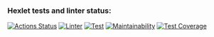 ### Hexlet tests and linter status:
[![Actions Status](https://github.com/SoulH0unD/python-project-lvl3/workflows/hexlet-check/badge.svg)](https://github.com/SoulH0unD/python-project-lvl3/actions)
[![Linter](https://github.com/SoulH0unD/python-project-lvl3/actions/workflows/linter.yml/badge.svg)](https://github.com/SoulH0unD/python-project-lvl3/actions/workflows/linter.yml)
[![Test](https://github.com/SoulH0unD/python-project-lvl3/actions/workflows/test.yml/badge.svg)](https://github.com/SoulH0unD/python-project-lvl3/actions/workflows/test.yml)
[![Maintainability](https://api.codeclimate.com/v1/badges/7359c0e87452bb474c5f/maintainability)](https://codeclimate.com/github/SoulH0unD/python-project-lvl3/maintainability)
[![Test Coverage](https://api.codeclimate.com/v1/badges/7359c0e87452bb474c5f/test_coverage)](https://codeclimate.com/github/SoulH0unD/python-project-lvl3/test_coverage)